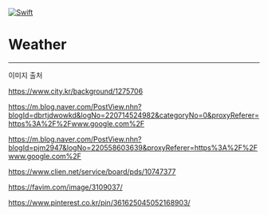 
 [![Swift](https://img.shields.io/badge/Swift-compatible-E77335.svg)](https://swift.org)
# Weather


------------------------------------------------------------------------------------------------------------------------------
이미지 출처

https://www.city.kr/background/1275706

https://m.blog.naver.com/PostView.nhn?blogId=dbrtjdwowkd&logNo=220714524982&categoryNo=0&proxyReferer=https%3A%2F%2Fwww.google.com%2F

https://m.blog.naver.com/PostView.nhn?blogId=pjm2947&logNo=220558603639&proxyReferer=https%3A%2F%2Fwww.google.com%2F

https://www.clien.net/service/board/pds/10747377

https://favim.com/image/3109037/

https://www.pinterest.co.kr/pin/361625045052168903/

